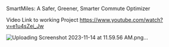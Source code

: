 SmartMiles: A Safer, Greener, Smarter Commute Optimizer

Video Link to working Project
https://www.youtube.com/watch?v=e1u4sZei_Jw

![Uploading Screenshot 2023-11-14 at 11.59.56 AM.png…]()
